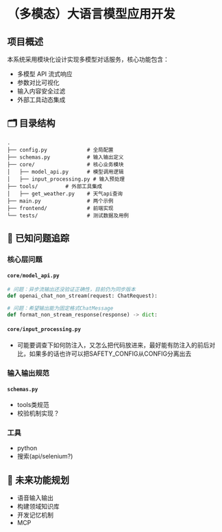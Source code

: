 
# （多模态）大语言模型应用开发

## 项目概述
本系统采用模块化设计实现多模型对话服务，核心功能包含：
- 多模型 API 流式响应
- 参数对比可视化
- 输入内容安全过滤
- 外部工具动态集成

## 🗂️ 目录结构
```text
.
├── config.py             # 全局配置
├── schemas.py            # 输入输出定义
├── core/                 # 核心业务模块
│   ├── model_api.py      # 模型调用逻辑
│   ├── input_processing.py # 输入预处理
├── tools/         # 外部工具集成
│   ├── get_weather.py    # 天气api查询
├── main.py               # 两个示例
├── frontend/             # 前端实现
└── tests/                # 测试数据及用例
```

## 🚨 已知问题追踪

### 核心层问题
#### `core/model_api.py`
```python
# 问题：异步流输出还没验证正确性，目前仍为同步版本
def openai_chat_non_stream(request: ChatRequest):

# 问题：希望输出能为固定格式ChatMessage
def format_non_stream_response(response) -> dict:
```   

#### `core/input_processing.py`
- 可能要调查下如何防注入，又怎么把代码放进来，最好能有防注入的前后对比，如果多的话也许可以把SAFETY_CONFIG从CONFIG分离出去

### 输入输出规范
#### `schemas.py`
- tools类规范
- 校验机制实现？

### 工具
- python
- 搜索(api/selenium?)

## 🌟 未来功能规划
- 语音输入输出
- 构建领域知识库
- 开发记忆机制
- MCP